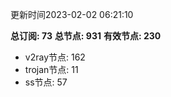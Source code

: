 更新时间2023-02-02 06:21:10

**总订阅: 73**
**总节点: 931**
**有效节点: 230**
- v2ray节点: 162
- trojan节点: 11
- ss节点: 57
